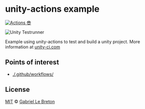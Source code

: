 # unity-actions example

[![Actions 😎](https://github.com/GabLeRoux/unity-actions-example/workflows/Actions%20%F0%9F%98%8E/badge.svg)](https://github.com/GabLeRoux/unity-actions-example/actions)

![Unity Testrunner](https://github.com/thirteen-games/unity-actions-example/workflows/Unity%20Testrunner/badge.svg)

Example using unity-actions to test and build a unity project. More information at [unity-ci.com](https://unity-ci.com)

## Points of interest

* [./.github/workflows/](./.github/workflows)

## License

[MIT](LICENSE.md) © [Gabriel Le Breton](https://gableroux.com)

